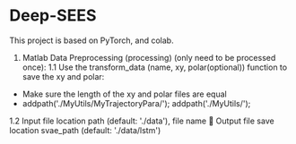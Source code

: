 # Deep-SEES
This project is based on PyTorch, and colab.
1. Matlab Data Preprocessing (processing) (only need to be processed once):
1.1 Use the transform_data (name, xy, polar(optional)) function to save the xy and polar:
- Make sure the length of the xy and polar files are equal
- addpath('./MyUtils/MyTrajectoryPara/'); addpath('./MyUtils/'); 


1.2 Input file location path (default: './data'), file name
 Output file save location svae_path (default: './data/lstm') 
